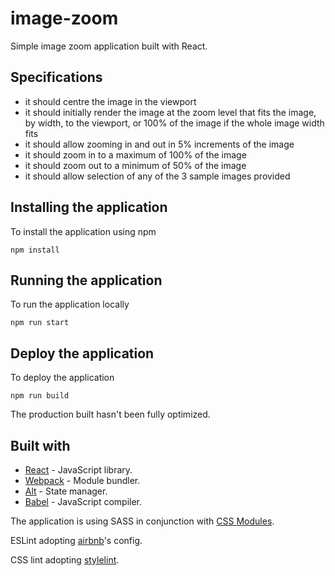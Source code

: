 # image-zoom
Simple image zoom application built with React.
## Specifications
* it should centre the image in the viewport
* it should initially render the image at the zoom level that fits the image, by width, to the viewport, or 100% of the image if the whole image width fits
* it should allow zooming in and out in 5% increments of the image
* it should zoom in to a maximum of 100% of the image
* it should zoom out to a minimum of 50% of the image
* it should allow selection of any of the 3 sample images provided

## Installing the application
To install the application using npm
```
npm install
```
## Running the application
To run the application locally
```
npm run start
```
## Deploy the application
To deploy the application
```
npm run build
```
The production built hasn't been fully optimized.
## Built with
* [React](https://facebook.github.io/react/) - JavaScript library.
* [Webpack](https://webpack.js.org/) - Module bundler.
* [Alt](http://alt.js.org/) - State manager.
* [Babel](https://babeljs.io/) - JavaScript compiler.

The application is using SASS in conjunction with [CSS Modules](https://github.com/css-modules/css-modules).

ESLint adopting [airbnb](https://www.npmjs.com/package/eslint-config-airbnb)'s config.

CSS lint adopting [stylelint](https://github.com/stylelint/stylelint).
